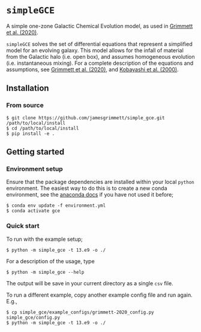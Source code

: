 # `simpleGCE`

A simple one-zone Galactic Chemical Evolution model, as used in [Grimmett et al. (2020)](https://arxiv.org/abs/1911.05901). 

`simpleGCE` solves the set of differential equations that represent a simplified model for an evolving galaxy.
This model allows for the infall of material from the Galactic halo (i.e. open box), and assumes homogeneous evolution (i.e. instantaneous mixing).
For a complete description of the equations and assumptions, see [Grimmett et al. (2020)](https://arxiv.org/abs/1911.05901), and [Kobayashi et al. (2000)](https://arxiv.org/abs/astro-ph/9908005).

## Installation

### From source
```
$ git clone https://github.com/jamesgrimmett/simple_gce.git /path/to/local/install
$ cd /path/to/local/install
$ pip install -e .
```

## Getting started
### Environment setup
Ensure that the package dependencies are installed within your local `python` environment. The easiest way to do this is to create a new conda environment, see the [anaconda docs](https://docs.conda.io/projects/conda/en/latest/index.html) if you have not used it before;
```
$ conda env update -f environment.yml
$ conda activate gce
```
### Quick start
To run with the example setup;
```
$ python -m simple_gce -t 13.e9 -o ./
```
For a description of the usage, type
```
$ python -m simple_gce --help
```
The output will be save in your current directory as a single `csv` file.

To run a different example, copy another example config file and run again. E.g.,
```
$ cp simple_gce/example_configs/grimmett-2020_config.py simple_gce/config.py
$ python -m simple_gce -t 13.e9 -o ./
```